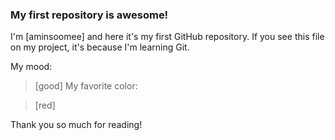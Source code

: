 ### My first repository is awesome!

I'm [aminsoomee] and here it's my first GitHub repository.
If you see this file on my project, it's because I'm learning Git.

My mood:

> [good]
My favorite color:

> [red]

Thank you so much for reading! 
